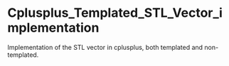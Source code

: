 # Cplusplus_Templated_STL_Vector_implementation
Implementation of the STL vector in cplusplus, both templated and non-templated.
